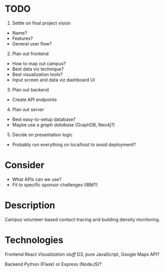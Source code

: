 # TODO
1. Settle on final project vision
  - Name?
  - Features?
  - General user flow?
2. Plan out frontend
  - How to map out campus?
  - Best data viz technique?
  - Best visualization tools?
  - Input screen and data viz dashboard UI
3. Plan out backend
  - Create API endpoints
4. Plan out server
  - Best easy-to-setup database?
  - Maybe use a *graph database* (GraphDB, Neo4j?)
5. Decide on presentation logic
  - Probably run everything on localhost to avoid deployment?

# Consider
- What APIs can we use?
- Fit to specific sponsor challenges (IBM?)

# Description
Campus volunteer-based contact-tracing and building density monitoring.

# Technologies
Frontend
React
*Visualization stuff*
D3, pure JavaScript, Google Maps API?

Backend
Python (Flask) or Express (NodeJS)?
